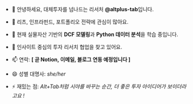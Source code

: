 - 🦁 안녕하세요, 대체투자를 넘나드는 리서처 **@altplus-tab**입니다.

- 👀 리츠, 인프라펀드, 포트폴리오 전략에 관심이 많아요.

- 🌷 현재 실물자산 기반의 **DCF 모델링**과 **Python 데이터 분석**을 학습 중입니다.

- 💖 인사이트 중심의 투자 리서치 협업을 찾고 있어요.

- 📫 연락: **[ 곧 Notion, 이메일, 블로그 연동 예정입니다 ]**

- 😄 성별 대명사: *she/her*

- ⚡ 재밌는 점: *Alt+Tab처럼 시야를 바꾸는 순간, 더 좋은 투자 아이디어가 보이더라고요 !*


<!---
altplus-tab/altplus-tab is a ✨ special ✨ repository because its `README.md` (this file) appears on your GitHub profile.
You can click the Preview link to take a look at your changes.
--->

